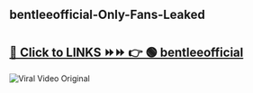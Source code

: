 
 ## bentleeofficial-Only-Fans-Leaked

# <h2><a href="https://clipsfans.com/bentleeofficial&ref=git">🔗 Click to LINKS ⏩⏩ 👉 🟢 bentleeofficial </a></h2>

<a href="https://clipsfans.com/bentleeofficial&ref=git" rel="nofollow" data-target="animated-image.originalLink"><img src="https://i.ibb.co.com/xMMVF88/686577567.gif" alt="Viral Video Original" style="max-width: 100%; display: inline-block;" data-target="animated-image.originalImage"></a>
